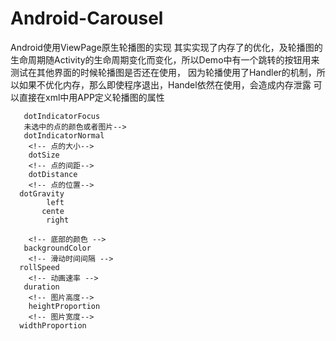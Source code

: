 # Android-Carousel
Android使用ViewPage原生轮播图的实现
其实实现了内存了的优化，及轮播图的生命周期随Activity的生命周期变化而变化，所以Demo中有一个跳转的按钮用来测试在其他界面的时候轮播图是否还在使用，
因为轮播使用了Handler的机制，所以如果不优化内存，那么即使程序退出，Handel依然在使用，会造成内存泄露
可以直接在xml中用APP定义轮播图的属性
 <!-- 选中的点的颜色或者图片-->
       dotIndicatorFocus
       未选中的点的颜色或者图片-->
       dotIndicatorNormal
        <!-- 点的大小-->
        dotSize
        <!-- 点的间距-->
        dotDistance
        <!-- 点的位置-->
      dotGravity
            left
           cente
            right
    
        <!-- 底部的颜色 -->
       backgroundColor
        <!-- 滑动时间间隔 -->
      rollSpeed
        <!-- 动画速率 -->
       duration
        <!-- 图片高度-->
        heightProportion
        <!-- 图片宽度-->
      widthProportion
